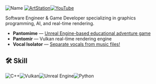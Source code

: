 <img alt="Name" src="https://img.shields.io/badge/Jarod%20Castillo-0A66C2?style=for-the-badge&logoColor=white"> 
<a href="https://www.artstation.com/jarodcastillo"><img alt="ArtStation" src="https://img.shields.io/badge/ArtStation-13AFF0?style=for-the-badge&logo=artstation&logoColor=white"></a><a href="https://www.youtube.com/@jarodcastillo"><img alt="YouTube" src="https://img.shields.io/badge/YouTube-FF0000?style=for-the-badge&logo=youtube&logoColor=white"></a>

Software Engineer & Game Developer specializing in graphics programming, AI, and real-time rendering.

- **Pantomime** — [Unreal Engine-based educational adventure game](https://store.steampowered.com/app/1375630/Pantomime/)
- **Pantomir** — Vulkan real-time rendering engine
- **Vocal Isolator** — [Separate vocals from music files!](https://huggingface.co/spaces/Smotto/Vocal-Isolator)

## 🛠 Skill
![C++](https://img.shields.io/badge/C++-00599C?style=for-the-badge&logo=cplusplus&logoColor=white)![Vulkan](https://img.shields.io/badge/Vulkan-AC162C?style=for-the-badge&logo=vulkan&logoColor=white)![Unreal Engine](https://img.shields.io/badge/Unreal_Engine-313131?style=for-the-badge&logo=unrealengine&logoColor=white)![Python](https://img.shields.io/badge/Python-3776AB?style=for-the-badge&logo=python&logoColor=white)
